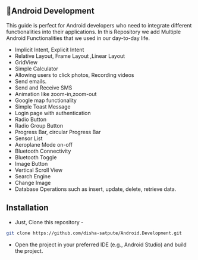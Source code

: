 ## 📱Android Development
This guide is perfect for Android developers who need to integrate different functionalities into their applications.
In this Repository we add Multiple Android Functionalities that we used in our day-to-day life.

- Implicit Intent, Explicit Intent
- Relative Layout, Frame Layout ,Linear Layout
- GridView
- Simple Calculator
- Allowing users to click photos, Recording videos
- Send emails.
- Send and Receive SMS
- Animation like zoom-in,zoom-out
- Google map functionality
- Simple Toast Message
- Login page with authentication
- Radio Button
- Radio Group Button
- Progress Bar, circular Progress Bar
- Sensor List
- Aeroplane Mode on-off
- Bluetooth Connectivity
- Bluetooth Toggle
- Image Button
- Vertical Scroll View
- Search Engine
- Change Image
- Database Operations such as insert, update, delete, retrieve data.

## Installation
- Just, Clone this repository - 
````bash 
git clone https://github.com/disha-satpute/Android.Development.git
````
- Open the project in your preferred IDE (e.g., Android Studio) and build the project.

